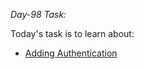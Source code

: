 *Day-98 Task:*

Today's task is to learn about:

- [Adding Authentication](https://nextjs.org/learn/dashboard-app/adding-authentication)